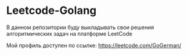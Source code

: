 # Leetcode-Golang

В данном репозитории буду выкладывать свои решения алгоритмических задач на платформе LeetCode

Мой профиль доступен по ссылке: https://leetcode.com/GoGerman/
